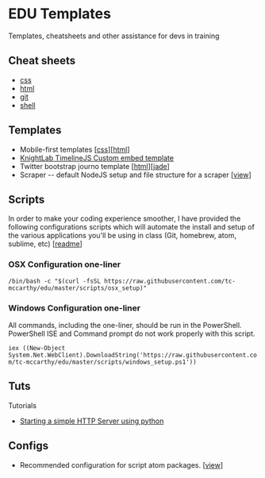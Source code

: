 # EDU Templates

Templates, cheatsheets and other assistance for devs in training

## Cheat sheets

- [css](cheatsheets/css.md)
- [html](cheatsheets/html.md)
- [git](cheatsheets/git.md)
- [shell](cheatsheets/shell.md)

## Templates

- Mobile-first templates \[[css](templates/css/mobile-first.css)]\[[html](templates/html/mobile-first.html)]
- [KnightLab TimelineJS Custom embed template](templates/timelineJS)
- Twitter bootstrap journo template \[[html](templates/html/bootstrap.html)]\[[jade](templates/jade/bootstrap.jade)]
- Scraper -- default NodeJS setup and file structure for a scraper \[[view](templates/scraper)]

## Scripts

In order to make your coding experience smoother, I have provided the following configurations scripts which will automate the install and setup of the various applications you'll be using in class (Git, homebrew, atom, sublime, etc) \[[readme](scripts/)]

### OSX Configuration one-liner

`/bin/bash -c "$(curl -fsSL https://raw.githubusercontent.com/tc-mccarthy/edu/master/scripts/osx_setup)"`

### Windows Configuration one-liner

All commands, including the one-liner, should be run in the PowerShell. PowerShell ISE and Command prompt do not work properly with this script.

`iex ((New-Object System.Net.WebClient).DownloadString('https://raw.githubusercontent.com/tc-mccarthy/edu/master/scripts/windows_setup.ps1'))`

## Tuts

Tutorials

- [Starting a simple HTTP Server using python](tuts/simplehttpserver.md)

## Configs

- Recommended configuration for script atom packages. \[[view](configs/atom.cson)]
